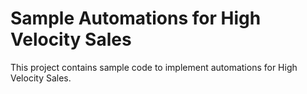 # Sample Automations for High Velocity Sales

This project contains sample code to implement automations for High Velocity Sales.
